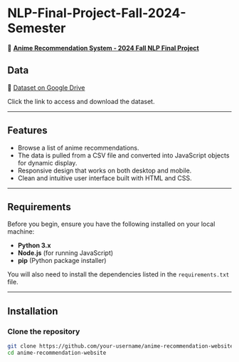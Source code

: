 # NLP-Final-Project-Fall-2024-Semester

🔗 **[Anime Recommendation System - 2024 Fall NLP Final Project](https://ghiyeoz.github.io/NLP-Final-Project-Fall-2024-Semester/)**  

## Data

🔗 [Dataset on Google Drive](https://drive.google.com/drive/folders/1ef-PQRhQ0Z-eZB1_YET4AFnIAtMIe52W?usp=drive_link)

Click the link to access and download the dataset.

---

## **Features**

- Browse a list of anime recommendations.
- The data is pulled from a CSV file and converted into JavaScript objects for dynamic display.
- Responsive design that works on both desktop and mobile.
- Clean and intuitive user interface built with HTML and CSS.

---

## **Requirements**

Before you begin, ensure you have the following installed on your local machine:

- **Python 3.x**  
- **Node.js** (for running JavaScript)
- **pip** (Python package installer)

You will also need to install the dependencies listed in the `requirements.txt` file.

---
## **Installation**

### **Clone the repository**

```bash
git clone https://github.com/your-username/anime-recommendation-website.git
cd anime-recommendation-website

